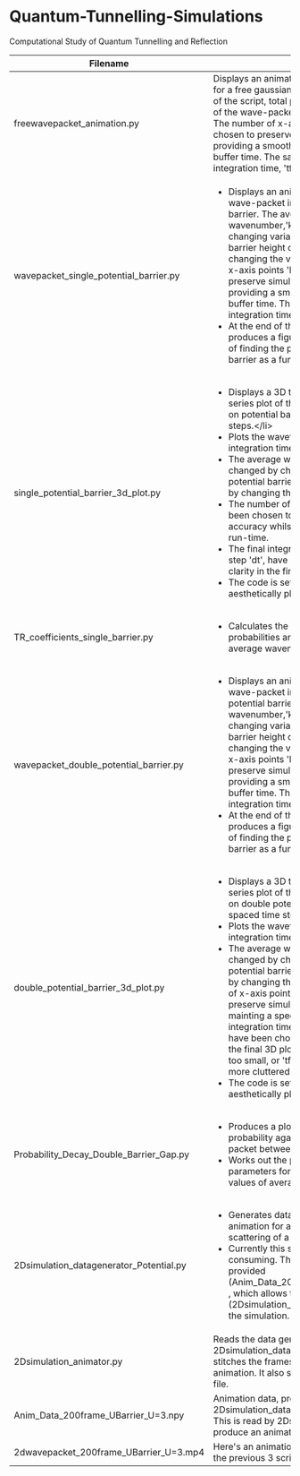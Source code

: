 # Quantum-Tunnelling-Simulations
Computational Study of Quantum Tunnelling and Reflection

Filename  | Function
------------- | -------------
freewavepacket_animation.py  | Displays an animation of the time evolution for a free gaussian wave-packet. At the end of the script, total probability and peak value of the wave-packet are plotted against time. The number of x-axis points 'N' , has been chosen to preserve simulation accuracywhilst providing a smooth animation, with little buffer time. The same applies for the final integration time, 'tf', and time step 'dt'.
wavepacket_single_potential_barrier.py  | <ul><li>Displays an animation of a Gaussian wave-packet impinging on a potential barrier. The average wavenumber,'k_0',can be changed by changing variable 'k'. The potential barrier height can be changed by changing the variable 'f'. The number of x-axis points 'N' , has been chosen to preserve simulation accuracy whilst providing a smooth animation, with little buffer time. The same applies for the final integration time, 'tf', and time step 'dt'.</li> <li> At the end of the animation, the program produces a figure of the total probability of finding the particle to the left of the barrier as a function of time.</li></ul>
single_potential_barrier_3d_plot.py | <ul><li> Displays a 3D time-evolution/ time-series plot of the wave-packet impinging on potential barrier at equally spaced time steps.<\/li> <li> Plots the wavefunction at the final integration time </li> <li> The average wavenumber,'k_0',can be changed by changing variable 'k'. The potential barrier height can be changed by changing the variable 'f'.</li><li>The number of x-axis points 'N' , has been chosen to preserve simulation accuracy whilst maintaining a speedy run-time.</li><li>The  final integration time, 'tf', and time step 'dt', have been chosen to preserve clarity in the final 3D plot image.</li><li>The code is set up to provide an aesthetically pleasing plot.</li></ul>
TR_coefficients_single_barrier.py | <ul><li> Calculates the transmission and reflection probabilities and plots them against average wavenumber k_0. </li></ul>
wavepacket_double_potential_barrier.py | <ul><li>Displays an animation of a Gaussian wave-packet impinging on a double potential barrier. The average wavenumber,'k_0',can be changed by changing variable 'k'. The potential barrier height can be changed by changing the variable 'f'. The number of x-axis points 'N' , has been chosen to preserve simulation accuracy whilst providing a smooth animation, with little buffer time. The same applies for the final integration time, 'tf', and time step 'dt'.</li><li>At the end of the animation, the program produces a figure of the total probability of finding the particle to the left of the barrier as a function of time.</li></ul>
double_potential_barrier_3d_plot.py | <ul><li> Displays a 3D time-evolution/ time-series plot of the wave-packet impinging on double potential barrier, at equally spaced time steps.</li><li> Plots the wavefunction at the final integration time.</li><li> The average wavenumber,'k_0',can be changed by changing variable 'k'. The potential barrier height can be changed by changing the variable 'f'. The number of x-axis points 'N' , has been chosen to preserve simulation accuracy whilst mainting a speedy run-time. The  final integration time, 'tf', and time step 'dt', have been chosen to preserve clarity in the final 3D plot image. If you make 'dt' too small, or 'tf' too big, the plot looks more cluttered.</li><li> The code is set up to provide an aesthetically pleasing plot</li></ul>
Probability_Decay_Double_Barrier_Gap.py | <ul><li> Produces a plot of the confinement probability against time for a wave-packet between two potential barriers. </li><li> Works out the polynomial fitting parameters for the decay for different values of average wavenumber k_0 </li></ul>
2Dsimulation_datagenerator_Potential.py | <ul> <li> Generates data for each frame of an animation for a Gaussian wave-packet scattering of a potential barrier in 2D.</li><li> Currently this script is very time-consuming. The data files have been provided (Anim_Data_200frame_UBarrier_U=3.npy) , which allows the Animation script (2Dsimulation_animator.py) to animate the simulation.</li></ul>
2Dsimulation_animator.py | Reads the data generated by the 2Dsimulation_datagenerator_Potential.py and stitches the frames together to play an animation. It also saves animation as an mp4 file.
Anim_Data_200frame_UBarrier_U=3.npy | Animation data, pre-baked, using 2Dsimulation_datagenerator_Potential.py. This is read by 2Dsimulation_animator.py to produce an animation and save as an mp4.	
2dwavepacket_200frame_UBarrier_U=3.mp4 | Here's an animation made earlier using the the previous 3 scripts. 
